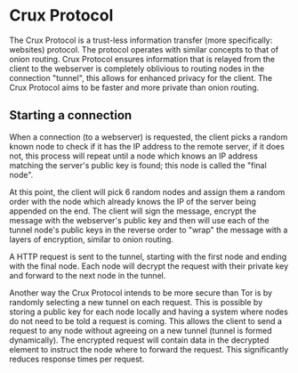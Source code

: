 # Crux Protocol
The Crux Protocol is a trust-less information transfer (more specifically: websites) protocol. The protocol operates with similar concepts to that of onion routing. Crux Protocol ensures information that is relayed from the client to the webserver is completely oblivious to routing nodes in the connection "tunnel", this allows for enhanced privacy for the client. The Crux Protocol aims to be faster and more private than onion routing.

## Starting a connection
When a connection (to a webserver) is requested, the client picks a random known node to check if it has the IP address to the remote server, if it does not, this process will repeat until a node which knows an IP address matching the server's public key is found; this node is called the "final node".

At this point, the client will pick 6 random nodes and assign them a random order with the node which already knows the IP of the server being appended on the end. The client will sign the message, encrypt the message with the webserver's public key and then will use each of the tunnel node's public keys in the reverse order to "wrap" the message with a layers of encryption, similar to onion routing.

A HTTP request is sent to the tunnel, starting with the first node and ending with the final node. Each node will decrypt the request with their private key and forward to the next node in the tunnel.

Another way the Crux Protocol intends to be more secure than Tor is by randomly selecting a new tunnel on each request. This is possible by storing a public key for each node locally and having a system where nodes do not need to be told a request is coming. This allows the client to send a request to any node without agreeing on a new tunnel (tunnel is formed dynamically). The encrypted request will contain data in the decrypted element to instruct the node where to forward the request. This significantly reduces response times per request.
